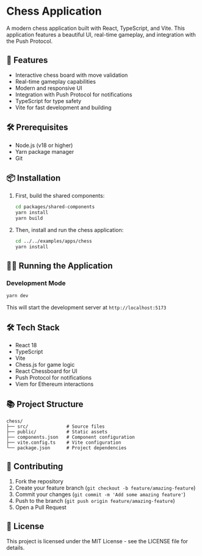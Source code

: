 # Chess Application

A modern chess application built with React, TypeScript, and Vite. This application features a beautiful UI, real-time gameplay, and integration with the Push Protocol.

## 🚀 Features

- Interactive chess board with move validation
- Real-time gameplay capabilities
- Modern and responsive UI
- Integration with Push Protocol for notifications
- TypeScript for type safety
- Vite for fast development and building

## 🛠️ Prerequisites

- Node.js (v18 or higher)
- Yarn package manager
- Git

## 📦 Installation

1. First, build the shared components:

   ```bash
   cd packages/shared-components
   yarn install
   yarn build
   ```

2. Then, install and run the chess application:

   ```bash
   cd ../../examples/apps/chess
   yarn install
   ```

## 🏃‍♂️ Running the Application

### Development Mode

```bash
yarn dev
```

This will start the development server at `http://localhost:5173`

## 🛠️ Tech Stack

- React 18
- TypeScript
- Vite
- Chess.js for game logic
- React Chessboard for UI
- Push Protocol for notifications
- Viem for Ethereum interactions

## 📚 Project Structure

```
chess/
├── src/              # Source files
├── public/           # Static assets
├── components.json   # Component configuration
├── vite.config.ts    # Vite configuration
└── package.json      # Project dependencies
```

## 🤝 Contributing

1. Fork the repository
2. Create your feature branch (`git checkout -b feature/amazing-feature`)
3. Commit your changes (`git commit -m 'Add some amazing feature'`)
4. Push to the branch (`git push origin feature/amazing-feature`)
5. Open a Pull Request

## 📝 License

This project is licensed under the MIT License - see the LICENSE file for details.
